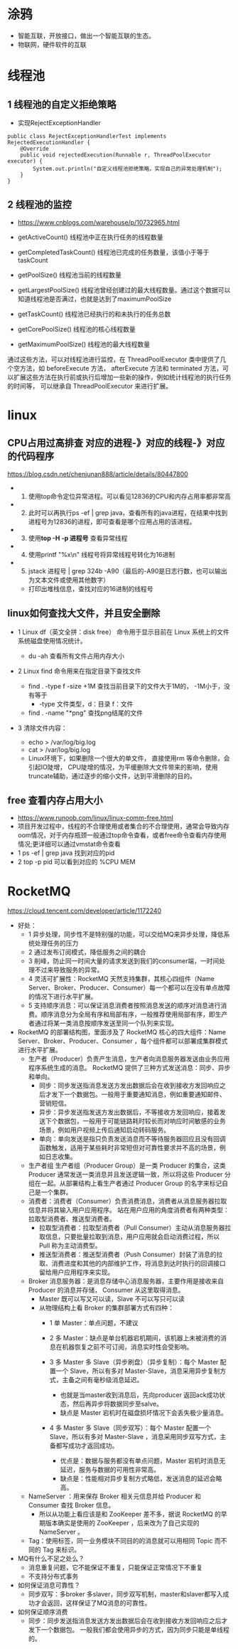# 涂鸦
- 智能互联，开放接口，做出一个智能互联的生态。
- 物联网，硬件软件的互联 

# 线程池
## 1 线程池的自定义拒绝策略
- 实现RejectExceptionHandler

```
public class RejectExceptionHandlerTest implements RejectedExecutionHandler {
    @Override
    public void rejectedExecution(Runnable r, ThreadPoolExecutor executor) {
        System.out.println("自定义线程池拒绝策略，实现自己的异常处理机制");
    }
}
```

## 2 线程池的监控
- https://www.cnblogs.com/warehouse/p/10732965.html
- getActiveCount()	线程池中正在执行任务的线程数量
- getCompletedTaskCount()	线程池已完成的任务数量，该值小于等于taskCount
- getPoolSize()	线程池当前的线程数量
- getLargestPoolSize()	线程池曾经创建过的最大线程数量。通过这个数据可以知道线程池是否满过，也就是达到了maximumPoolSize
- getTaskCount()	线程池已经执行的和未执行的任务总数

- getCorePoolSize()	线程池的核心线程数量
- getMaximumPoolSize()	线程池的最大线程数量

通过这些方法，可以对线程池进行监控，在 ThreadPoolExecutor 类中提供了几个空方法，如 beforeExecute 方法， 
afterExecute 方法和 terminated 方法，可以扩展这些方法在执行前或执行后增加一些新的操作，例如统计线程池的执行任务的时间等，
可以继承自 ThreadPoolExecutor 来进行扩展。



# linux
## CPU占用过高排查 对应的进程-》对应的线程-》对应的代码程序
https://blog.csdn.net/chenjunan888/article/details/80447800
- 1. 使用top命令定位异常进程。可以看见12836的CPU和内存占用率都非常高
- 2. 此时可以再执行ps -ef | grep java，查看所有的java进程，在结果中找到进程号为12836的进程，即可查看是哪个应用占用的该进程。
- 3. 使用**top -H -p 进程号** 查看异常线程
- 4. 使用printf "%x\n" 线程号将异常线程号转化为16进制
- 5. jstack 进程号 | grep 324b -A90（最后的-A90是日志行数，也可以输出为文本文件或使用其他数字）
    - 打印出堆栈信息，查找对应的16进制的线程号


## linux如何查找大文件，并且安全删除
- 1 Linux df（英文全拼：disk free） 命令用于显示目前在 Linux 系统上的文件系统磁盘使用情况统计。 
    - du -ah 查看所有文件占用内存大小
- 2 Linux find 命令用来在指定目录下查找文件
    - find . -type f -size +1M  查找当前目录下的文件大于1M的， -1M小于，没有等于
        - -type 文件类型，d：目录 f：文件
    - find . -name "*png"  查找png结尾的文件

- 3 清除文件内容：
    - echo > /var/log/big.log
    - cat > /var/log/big.log
    - Linux环境下，如果删除一个很大的单文件， 直接使用rm 等命令删除，会引起IO陡增， CPU陡增的情况，为平缓删除大文件带来的影响，使用truncate辅助，通过逐步的缩小文件，达到平滑删除的目的。
      

## free 查看内存占用大小
- https://www.runoob.com/linux/linux-comm-free.html
- 项目开发过程中，线程的不合理使用或者集合的不合理使用，通常会导致内存oom情况，对于内存瓶颈一般通过top命令查看，或者free命令查看内存使用情况;更详细可以通过vmstat命令查看
- 1 ps -ef | grep java 找到对应的pid
- 2 top -p pid  可以看到对应的 %CPU MEM
## 


# RocketMQ
https://cloud.tencent.com/developer/article/1172240
- 好处：
    - 1 异步处理，同步性不是特别强的功能，可以交给MQ来异步处理，降低系统处理任务的压力
    - 2 通过发布订阅模式，降低服务之间的耦合
    - 3 削峰，防止同一时间大量的请求发送到我们的consumer端，一时间处理不过来导致服务的异常。
    - 4 灵活可扩展性：RocketMQ 天然支持集群，其核心四组件（Name Server、Broker、Producer、Consumer）每一个都可以在没有单点故障的情况下进行水平扩展。
    - 5 支持顺序消息：可以保证消息消费者按照消息发送的顺序对消息进行消费。顺序消息分为全局有序和局部有序，一般推荐使用局部有序，即生产者通过将某一类消息按顺序发送至同一个队列来实现。
-  RocketMQ 的部署结构图，里面涉及了 RocketMQ 核心的四大组件：Name Server、Broker、Producer、Consumer ，每个组件都可以部署成集群模式进行水平扩展。
    - 生产者（Producer）负责产生消息，生产者向消息服务器发送由业务应用程序系统生成的消息。 RocketMQ 提供了三种方式发送消息：同步、异步和单向。
        - 同步：同步发送指消息发送方发出数据后会在收到接收方发回响应之后才发下一个数据包。一般用于重要通知消息，例如重要通知邮件、营销短信。
        - 异步：异步发送指发送方发出数据后，不等接收方发回响应，接着发送下个数据包，一般用于可能链路耗时较长而对响应时间敏感的业务场景，例如用户视频上传后通知启动转码服务。
        - 单向：单向发送是指只负责发送消息而不等待服务器回应且没有回调函数触发，适用于某些耗时非常短但对可靠性要求并不高的场景，例如日志收集。
    - 生产者组
      生产者组（Producer Group）是一类 Producer 的集合，这类 Producer 通常发送一类消息并且发送逻辑一致，所以将这些 Producer 分组在一起。从部署结构上看生产者通过 Producer Group 的名字来标记自己是一个集群。
    - 消费者：消费者（Consumer）负责消费消息，消费者从消息服务器拉取信息并将其输入用户应用程序。
    站在用户应用的角度消费者有两种类型：拉取型消费者、推送型消费者。
        - 拉取型消费者：拉取型消费者（Pull Consumer）主动从消息服务器拉取信息，只要批量拉取到消息，用户应用就会启动消费过程，所以 Pull 称为主动消费型。
        - 推送型消费者：推送型消费者（Push Consumer）封装了消息的拉取、消费进度和其他的内部维护工作，将消息到达时执行的回调接口留给用户应用程序来实现。
    - Broker 消息服务器：是消息存储中心消息服务器，主要作用是接收来自 Producer 的消息并存储， Consumer 从这里取得消息。
        - Master 既可以写又可以读，Slave 不可以写只可以读
        - 从物理结构上看 Broker 的集群部署方式有四种：
            - 1 单 Master：单点问题，不建议
            - 2 多 Master：缺点是单台机器宕机期间，该机器上未被消费的消息在机器恢复之前不可订阅，消息实时性会受影响。
            - 3 多 Master 多 Slave（异步刷盘）（异步复制）：每个 Master 配置一个 Slave，所以有多对 Master-Slave，消息采用异步复制方式，主备之间有毫秒级消息延迟。
                - 也就是当master收到消息后，先向producer 返回ack成功状态，然后再异步将数据同步至salve。
                - 缺点是 Master 宕机时在磁盘损坏情况下会丢失极少量消息。
                
            - 4 多 Master 多 Slave（同步双写）：每个 Master 配置一个 Slave，所以有多对 Master-Slave ，消息采用同步双写方式，主备都写成功才返回成功。
                - 优点是：数据与服务都没有单点问题，Master 宕机时消息无延迟，服务与数据的可用性非常高。
                - 缺点是：性能相对异步复制方式略低，发送消息的延迟会略高。
     - NameServer ：用来保存 Broker 相关元信息并给 Producer 和 Consumer 查找 Broker 信息。
        - 所以从功能上看应该是和 ZooKeeper 差不多，据说 RocketMQ 的早期版本确实是使用的 ZooKeeper ，后来改为了自己实现的 NameServer 。  
    - Tag：使用标签，同一业务模块不同目的的消息就可以用相同 Topic 而不同的 Tag 来标识。
- MQ有什么不足之处么？
    - 消息重复问题，它不能保证不重复，只能保证正常情况下不重复
    - 不支持分布式事务
- 如何保证消息可靠性？
    - 同步双写：多broker 多slaver，同步双写机制，master和slaver都写入成功才会返回，这样保证了MQ消息的可靠性。
- 如何保证顺序消费
    - 同步：同步发送指消息发送方发出数据后会在收到接收方发回响应之后才发下一个数据包。
    一般我们都会使用异步的方式，因为同步只能是单线程的。

